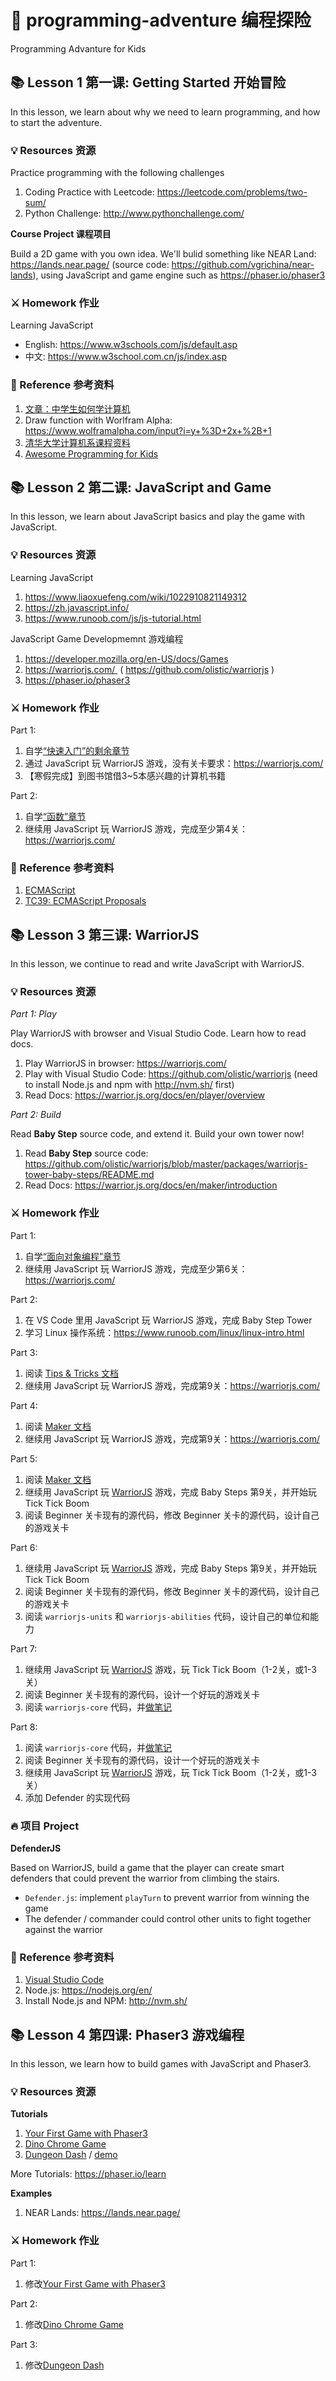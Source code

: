 # 🔭 programming-adventure 编程探险
Programming Advanture for Kids


## 📚 Lesson 1 第一课: Getting Started 开始冒险

In this lesson, we learn about why we need to learn programming, and how to start the adventure. 

### 💡 Resources 资源

Practice programming with the following challenges

1. Coding Practice with Leetcode: https://leetcode.com/problems/two-sum/
2. Python Challenge: http://www.pythonchallenge.com/

**Course Project 课程项目**

Build a 2D game with you own idea. We'll bulid something like NEAR Land: https://lands.near.page/ (source code: https://github.com/vgrichina/near-lands),  using JavaScript and game engine such as https://phaser.io/phaser3

### ⚔ Homework 作业

Learning JavaScript
  - English: https://www.w3schools.com/js/default.asp
  - 中文: https://www.w3school.com.cn/js/index.asp

### 🚀 Reference 参考资料

1. [文章：中学生如何学计算机](https://mp.weixin.qq.com/s/tRkzZYquASSXTN-Q6sEeYA)
2. Draw function with Worlfram Alpha: https://www.wolframalpha.com/input?i=y+%3D+2x+%2B+1
3. [清华大学计算机系课程资料](https://github.com/PKUanonym/REKCARC-TSC-UHT)
4. [Awesome Programming for Kids](https://github.com/HollyAdele/awesome-programming-for-kids)


## 📚 Lesson 2 第二课: JavaScript and Game

In this lesson, we learn about JavaScript basics and play the game with JavaScript. 

### 💡 Resources 资源

Learning JavaScript
1. https://www.liaoxuefeng.com/wiki/1022910821149312
2. https://zh.javascript.info/
3. https://www.runoob.com/js/js-tutorial.html

JavaScript Game Developmemnt 游戏编程
1. https://developer.mozilla.org/en-US/docs/Games
2. https://warriorjs.com/  ( https://github.com/olistic/warriorjs )
3. https://phaser.io/phaser3

### ⚔ Homework 作业

Part 1:

1. 自学[“快速入门”的剩余章节](https://www.liaoxuefeng.com/wiki/1022910821149312/1023020925712064)
2. 通过 JavaScript 玩 WarriorJS 游戏，没有关卡要求：https://warriorjs.com/
3. 【寒假完成】到图书馆借3~5本感兴趣的计算机书籍

Part 2:

1. 自学[“函数”章节](https://www.liaoxuefeng.com/wiki/1022910821149312/1023021053637728)
2. 继续用 JavaScript 玩 WarriorJS 游戏，完成至少第4关：https://warriorjs.com/

### 🚀 Reference 参考资料

1. [ECMAScript](https://en.wikipedia.org/wiki/ECMAScript)
2. [TC39: ECMAScript Proposals](https://github.com/tc39/proposals)


## 📚 Lesson 3 第三课: WarriorJS

In this lesson, we continue to read and write JavaScript with WarriorJS.

### 💡 Resources 资源

_Part 1: Play_

Play WarriorJS with browser and Visual Studio Code. Learn how to read docs. 

1. Play WarriorJS in browser: https://warriorjs.com/
2. Play with Visual Studio Code: https://github.com/olistic/warriorjs (need to install Node.js and npm with http://nvm.sh/ first)
3. Read Docs: https://warrior.js.org/docs/en/player/overview

_Part 2: Build_

Read **Baby Step** source code, and extend it. Build your own tower now!

1. Read **Baby Step** source code: https://github.com/olistic/warriorjs/blob/master/packages/warriorjs-tower-baby-steps/README.md 
2. Read Docs: https://warrior.js.org/docs/en/maker/introduction

### ⚔ Homework 作业

Part 1:

1. 自学[“面向对象编程”章节](https://www.liaoxuefeng.com/wiki/1022910821149312/1072866346339712)
2. 继续用 JavaScript 玩 WarriorJS 游戏，完成至少第6关：https://warriorjs.com/

Part 2:

1. 在 VS Code 里用 JavaScript 玩 WarriorJS 游戏，完成 Baby Step Tower
2. 学习 Linux 操作系统：https://www.runoob.com/linux/linux-intro.html

Part 3:

1. 阅读 [Tips & Tricks 文档](https://warrior.js.org/docs/en/player/general-tips)
2. 继续用 JavaScript 玩 WarriorJS 游戏，完成第9关：https://warriorjs.com/

Part 4:

1. 阅读 [Maker 文档](https://warrior.js.org/docs/en/maker/introduction)
2. 继续用 JavaScript 玩 WarriorJS 游戏，完成第9关：https://warriorjs.com/

Part 5:

1. 阅读 [Maker 文档](https://warrior.js.org/docs/en/maker/introduction)
2. 继续用 JavaScript 玩 [WarriorJS](https://warriorjs.com/) 游戏，完成 Baby Steps 第9关，并开始玩 Tick Tick Boom
3. 阅读 Beginner 关卡现有的源代码，修改 Beginner 关卡的源代码，设计自己的游戏关卡

Part 6:

1. 继续用 JavaScript 玩 [WarriorJS](https://warriorjs.com/) 游戏，完成 Baby Steps 第9关，并开始玩 Tick Tick Boom
2. 阅读 Beginner 关卡现有的源代码，修改 Beginner 关卡的源代码，设计自己的游戏关卡
3. 阅读 `warriorjs-units` 和 `warriorjs-abilities` 代码，设计自己的单位和能力

Part 7:

1. 继续用 JavaScript 玩 [WarriorJS](https://warriorjs.com/) 游戏，玩 Tick Tick Boom（1-2关，或1-3关）
2. 阅读 Beginner 关卡现有的源代码，设计一个好玩的游戏关卡
3. 阅读 `warriorjs-core` 代码，并[做笔记](https://github.com/programming-for-kids/warriorjs/blob/master/docs/README.md)

Part 8:

1. 阅读 `warriorjs-core` 代码，并[做笔记](https://github.com/programming-for-kids/warriorjs/blob/master/docs/README.md)
2. 阅读 Beginner 关卡现有的源代码，设计一个好玩的游戏关卡
3. 继续用 JavaScript 玩 [WarriorJS](https://warriorjs.com/) 游戏，玩 Tick Tick Boom（1-2关，或1-3关）
4. 添加 Defender 的实现代码

### 🔥 项目 Project

**DefenderJS**

Based on WarriorJS, build a game that the player can create smart defenders that could prevent the warrior from climbing the stairs.

- `Defender.js`: implement `playTurn` to prevent warrior from winning the game
- The defender / commander could control other units to fight together against the warrior

### 🚀 Reference 参考资料

1. [Visual Studio Code](https://code.visualstudio.com/)
2. Node.js: https://nodejs.org/en/
3. Install Node.js and NPM: http://nvm.sh/


## 📚 Lesson 4 第四课: Phaser3 游戏编程

In this lesson, we learn how to build games with JavaScript and Phaser3.

### 💡 Resources 资源

**Tutorials**

1. [Your First Game with Phaser3](https://phaser.io/tutorials/making-your-first-phaser-3-game-chinese/index)
2. [Dino Chrome Game](https://phaser.io/news/2021/04/create-the-dino-chrome-game) 
3. [Dungeon Dash](https://phaser.io/news/2021/07/simple-fog-of-war-effect-for-a-roguelike) / [demo](https://dungeon-dash.surge.sh/)

More Tutorials: https://phaser.io/learn

**Examples**

1. NEAR Lands: https://lands.near.page/

### ⚔ Homework 作业

Part 1:
1. 修改[Your First Game with Phaser3](https://phaser.io/tutorials/making-your-first-phaser-3-game-chinese/index)

Part 2:
1. 修改[Dino Chrome Game](https://phaser.io/news/2021/04/create-the-dino-chrome-game)

Part 3:
1. 修改[Dungeon Dash](https://github.com/mipearson/dungeondash)






